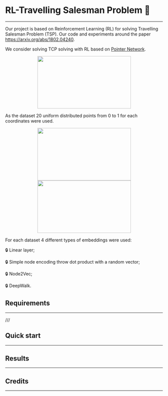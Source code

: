 # RL-Travelling Salesman Problem :robot:
----------------------------------

Our project is based on Reinforcement Learning (RL) for solving Travelling Salesman Problem (TSP). Our code and experiments around the paper https://arxiv.org/abs/1802.04240.

We consider solving TCP solving with RL based on [Pointer Network](https://arxiv.org/abs/1506.03134). 

<p align="center">
  <img src="" width="299" height="168">
</p>

As the dataset 20 uniform distributed points from 0 to 1 for each coordinates were used. 

<p align="center">
  <img src="" width="299" height="168">
  <img src="" width="299" height="168">
</p>

For each dataset 4 different types of embeddings were used:

:lock: Linear layer;

:lock: Simple node encoding throw dot product with a random vector;

:lock: Node2Vec;

:lock: DeepWalk.

## Requirements
-----------------------------------

///

## Quick start
-----------------------------------

## Results
-----------------------------------

## Credits
-------------------------------------
